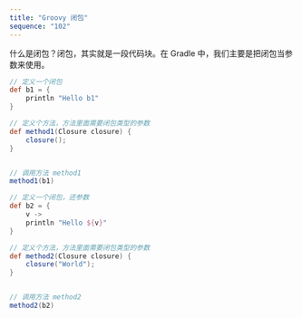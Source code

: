```yaml
---
title: "Groovy 闭包"
sequence: "102"
---
```


什么是闭包？闭包，其实就是一段代码块。在 Gradle 中，我们主要是把闭包当参数来使用。

```groovy
// 定义一个闭包
def b1 = {
    println "Hello b1"
}

// 定义个方法，方法里面需要闭包类型的参数
def method1(Closure closure) {
    closure();
}


// 调用方法 method1
method1(b1)
```

```groovy
// 定义一个闭包，还参数
def b2 = {
    v ->
    println "Hello ${v}"
}

// 定义个方法，方法里面需要闭包类型的参数
def method2(Closure closure) {
    closure("World");
}


// 调用方法 method2
method2(b2)
```
